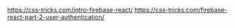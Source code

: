 https://css-tricks.com/intro-firebase-react/
https://css-tricks.com/firebase-react-part-2-user-authentication/
